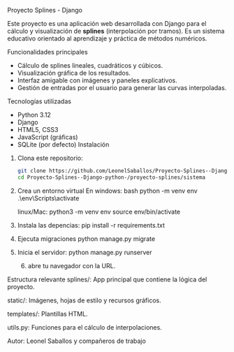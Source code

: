 Proyecto Splines - Django

Este proyecto es una aplicación web desarrollada con Django para el cálculo y visualización de **splines** (interpolación por tramos). Es un sistema educativo orientado al aprendizaje y práctica de métodos numéricos.

 Funcionalidades principales

- Cálculo de splines lineales, cuadráticos y cúbicos.
- Visualización gráfica de los resultados.
- Interfaz amigable con imágenes y paneles explicativos.
- Gestión de entradas por el usuario para generar las curvas interpoladas.

 Tecnologías utilizadas

- Python 3.12
- Django
- HTML5, CSS3
- JavaScript (gráficas)
- SQLite (por defecto)
Instalación

1. Clona este repositorio:
   ```bash
   git clone https://github.com/LeonelSaballos/Proyecto-Splines--Django-python-.git
   cd Proyecto-Splines--Django-python-/proyecto-splines/sistema

  2. Crea un entorno virtual
     En windows:
        bash 
     python -m venv env
.\env\Scripts\activate

     linux/Mac:
          python3 -m venv env
source env/bin/activate

3. Instala las depencias:
   pip install -r requirements.txt
4. Ejecuta migraciones
   python manage.py migrate
5. Inicia el servidor:
   python manage.py runserver

   6. abre tu navegador con la URL.

Estructura relevante
splines/: App principal que contiene la lógica del proyecto.

static/: Imágenes, hojas de estilo y recursos gráficos.

templates/: Plantillas HTML.

utils.py: Funciones para el cálculo de interpolaciones.



Autor: Leonel Saballos y compañeros de trabajo
